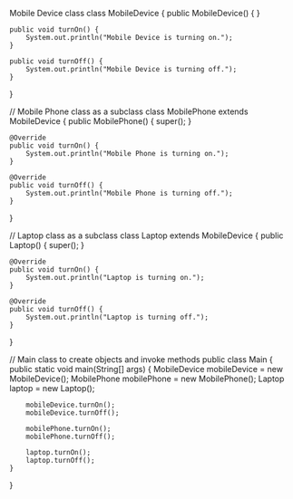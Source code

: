  Mobile Device class
class MobileDevice {
    public MobileDevice() {
    }

    public void turnOn() {
        System.out.println("Mobile Device is turning on.");
    }

    public void turnOff() {
        System.out.println("Mobile Device is turning off.");
    }
}

// Mobile Phone class as a subclass
class MobilePhone extends MobileDevice {
    public MobilePhone() {
        super();
    }

    @Override
    public void turnOn() {
        System.out.println("Mobile Phone is turning on.");
    }

    @Override
    public void turnOff() {
        System.out.println("Mobile Phone is turning off.");
    }
}

// Laptop class as a subclass
class Laptop extends MobileDevice {
    public Laptop() {
        super();
    }

    @Override
    public void turnOn() {
        System.out.println("Laptop is turning on.");
    }

    @Override
    public void turnOff() {
        System.out.println("Laptop is turning off.");
    }
}

// Main class to create objects and invoke methods
public class Main {
    public static void main(String[] args) {
        MobileDevice mobileDevice = new MobileDevice();
        MobilePhone mobilePhone = new MobilePhone();
        Laptop laptop = new Laptop();

        mobileDevice.turnOn();
        mobileDevice.turnOff();

        mobilePhone.turnOn();
        mobilePhone.turnOff();

        laptop.turnOn();
        laptop.turnOff();
    }
}
